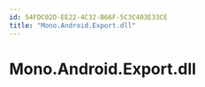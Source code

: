 ```yaml
---
id: 54FDC02D-EE22-4C32-B66F-5C3C403E33CE
title: "Mono.Android.Export.dll"
---
```


# Mono.Android.Export.dll
